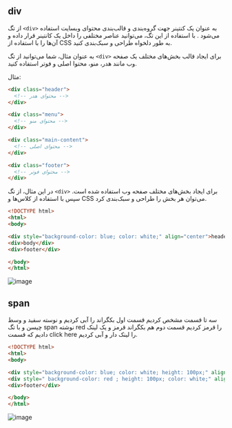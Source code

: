 ## div
از تگ `<div>` به عنوان یک کنتینر جهت گروه‌بندی و قالب‌بندی محتوای وبسایت استفاده می‌شود . با استفاده از این تگ، می‌توانید عناصر مختلفی را داخل یک کانتینر قرار داده و آن‌ها را با استفاده از CSS به طور دلخواه طراحی و سبک‌بندی کنید.

به عنوان مثال، شما می‌توانید از تگ `<div>` برای ایجاد قالب بخش‌های مختلف یک صفحه وب مانند هدر، منو، محتوا اصلی و فوتر استفاده کنید.

مثال:
```html
<div class="header">
  <!-- محتوای هدر -->
</div>

<div class="menu">
  <!-- محتوای منو -->
</div>

<div class="main-content">
  <!-- محتوای اصلی -->
</div>

<div class="footer">
  <!-- محتوای فوتر -->
</div>
```

در این مثال، از تگ `<div>` برای ایجاد بخش‌های مختلف صفحه وب استفاده شده است. سپس با استفاده از کلاس‌ها و CSS می‌توان هر بخش را طراحی و سبک‌بندی کرد.

```html
<!DOCTYPE html>
<html>
<body>

<div style="background-color: blue; color: white;" align="center">header</div>
<div>body</div>
<div>footer</div>

</body>
</html>
```

![image](https://github.com/milad6745/HTML/assets/113288076/343a3b0f-5dd8-461a-bd14-02588ad81cd1)

## span
سه تا قسمت مشخص کردیم
قسمت اول بکگراند را آبی کردیم و نوسته سفید و وسط چیسن و با تگ span نوشته red را قرمز کردیم
قسمت دوم هم بکگراند قرمز و یک لینک دادیم که قسمت click here را لینک دار و آبی کردیم.
```html
<!DOCTYPE html>
<html>
<body>

<div style="background-color: blue; color: white; height: 100px;" align="center">HEADER MY WEBSITE IS <span style="color: red;"> RED </span></div>
<div style=" background-color: red ; height: 100px; color: white;" align="center">for information<span style="color: blue;"><a href="https://example.com">click HERE</a></div>
<div>footer</div>

</body>
</html>
```
![image](https://github.com/milad6745/HTML/assets/113288076/f28b18e0-383d-4c9a-bf32-a68adb0a66b5)

